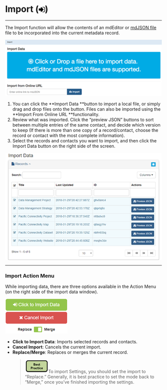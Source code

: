 # Import \(![](/assets/symbol_sign-in_16.png)\)

---

The Import function will allow the contents of an mdEditor or [mdJSON file](https://github.com/adiwg/mdJson-schemas/blob/master/test/draft-04.json)  file to be incorporated into the current metadata record.

![](/assets/import_window.png)

1. You can click the **Import Data **button to import a local file, or simply drag and drop files onto the button. Files can also be imported using the **Import From Online URL **functionality.
2. Review what was imported. Click the “preview JSON” buttons to sort between multiple entries of the same contact, and decide which version to keep \(If there is more than one copy of a record/contact, choose the record or contact with the most complete information\). 
3. Select the records and contacts you want to import, and then click the Import Data button on the right side of the screen. 

![](/assets/import_data.png)

---

### Import Action Menu

While importing data, there are three options available in the Action Menu \(on the right side of the import data window\).

![](/assets/import_data_action_menu.png)

* **Click to Import Data**: Imports selected records and contacts.
* **Cancel Import**: Cancels the current import.
* **Replace/Merge**: Replaces or merges the current record.
  > ![](/assets/best_practice_small.png)To import Settings, you should set the import to “Replace.” Generally, it is best practice to set the mode back to “Merge,” once you’ve finished importing the settings.



